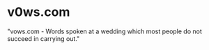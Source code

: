 # v0ws.com

"vows.com - Words spoken at a wedding which most people do not succeed in carrying out."

